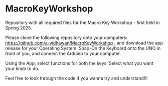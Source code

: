 # MacroKeyWorkshop
Repository with all required files for the Macro Key Workshop - first held in Spring 2025.

Please clone the following repository onto your computers:
https://github.com/a-vidhawan/MacroKeyWorkshop , and download the app release for your Operating System.
Snap-On the Keyboard onto the UNO in front of you, and connect the Arduino to your computer.

Using the App, select functions for both the keys.
Select what you want your knob to do. 

Feel free to look through the code if you wanna try and understand!!!
